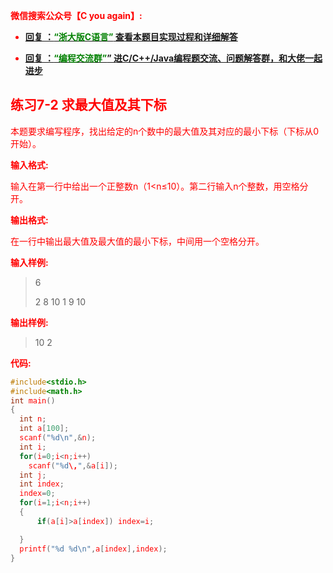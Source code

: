 
<font color='red'> **微信搜索公众号【C you again】:**

- [**回复 ：<font color='green'>“浙大版C语言”</font> 查看本题目实现过程和详细解答** ](  http://gzh.cyouagain.cn/) 
 
- [ **回复 ：<font color='green'>“编程交流群”</font>” 进C/C++/Java编程题交流、问题解答群，和大佬一起进步**  ](  http://cyouagain.cn/    ) 



## 练习7-2 求最大值及其下标

本题要求编写程序，找出给定的n个数中的最大值及其对应的最小下标（下标从0开始）。

**输入格式:**

输入在第一行中给出一个正整数n（1<n≤10）。第二行输入n个整数，用空格分开。

**输出格式:**

在一行中输出最大值及最大值的最小下标，中间用一个空格分开。

**输入样例:**

> 6 
>
> 2 8 10 1 9 10

**输出样例:**

> 10 2

**代码:**

```c
#include<stdio.h>
#include<math.h>
int main()
{
  int n;
  int a[100];
  scanf("%d\n",&n);
  int i;
  for(i=0;i<n;i++)
    scanf("%d\,",&a[i]);
  int j;
  int index;
  index=0;
  for(i=1;i<n;i++)
  {
      if(a[i]>a[index]) index=i;

  }
  printf("%d %d\n",a[index],index);
}
```



